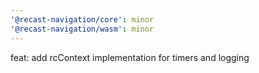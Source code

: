 ```yaml
---
'@recast-navigation/core': minor
'@recast-navigation/wasm': minor
---
```


feat: add rcContext implementation for timers and logging
